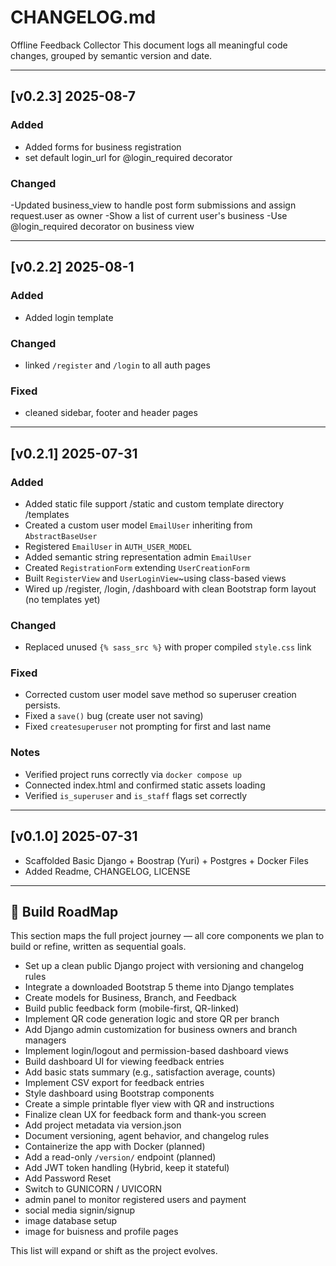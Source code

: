 # CHANGELOG.md

Offline Feedback Collector
This document logs all meaningful code changes, grouped by semantic version and date.

---
## [v0.2.3] 2025-08-7
### Added
- Added forms for business registration
- set default login_url for @login_required decorator

### Changed
-Updated business_view to handle post form submissions and assign request.user as owner
-Show a list of current user's business
-Use @login_required decorator on business view

---

## [v0.2.2] 2025-08-1
### Added
- Added login template


### Changed
- linked `/register` and `/login` to all auth pages

### Fixed
- cleaned sidebar, footer and header pages 

---

## [v0.2.1] 2025-07-31
### Added
- Added static file support /static and custom template directory /templates
- Created a custom user model `EmailUser` inheriting from `AbstractBaseUser`
- Registered `EmailUser` in `AUTH_USER_MODEL`
- Added semantic string representation admin `EmailUser`
- Created `RegistrationForm` extending `UserCreationForm`
- Built `RegisterView` and `UserLoginView`~using class-based views
- Wired up /register, /login, /dashboard with clean Bootstrap form layout (no templates yet)

### Changed
- Replaced unused ```{% sass_src %}``` with proper compiled `style.css` link

### Fixed
- Corrected custom user model save method so superuser creation persists.
- Fixed a `save()` bug (create user not saving)
- Fixed `createsuperuser` not prompting for first and last name

### Notes
- Verified project runs correctly via ```docker compose up```
- Connected index.html and confirmed static assets loading
- Verified `is_superuser` and `is_staff` flags set correctly

---

## [v0.1.0] 2025-07-31
- Scaffolded Basic Django + Boostrap (Yuri) + Postgres + Docker Files
- Added Readme, CHANGELOG, LICENSE

---

## 🧭 Build RoadMap

This section maps the full project journey — all core components we plan to build or refine, written as sequential goals.

- Set up a clean public Django project with versioning and changelog rules
- Integrate a downloaded Bootstrap 5 theme into Django templates
- Create models for Business, Branch, and Feedback
- Build public feedback form (mobile-first, QR-linked)
- Implement QR code generation logic and store QR per branch
- Add Django admin customization for business owners and branch managers
- Implement login/logout and permission-based dashboard views
- Build dashboard UI for viewing feedback entries
- Add basic stats summary (e.g., satisfaction average, counts)
- Implement CSV export for feedback entries
- Style dashboard using Bootstrap components
- Create a simple printable flyer view with QR and instructions
- Finalize clean UX for feedback form and thank-you screen
- Add project metadata via version.json
- Document versioning, agent behavior, and changelog rules
- Containerize the app with Docker (planned)
- Add a read-only `/version/` endpoint (planned)
- Add JWT token handling (Hybrid, keep it stateful)
- Add Password Reset
- Switch to GUNICORN / UVICORN
- admin panel to monitor registered users and payment
- social media signin/signup
- image database setup
- image for buisness and profile pages

This list will expand or shift as the project evolves.